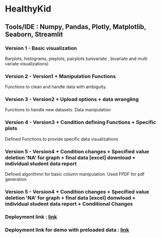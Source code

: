 # HealthyKid

## Tools/IDE : Numpy, Pandas, Plotly, Matplotlib, Seaborn, Streamlit


### Version 1 - Basic visualization
Barplots, histograms, pieplots, pairplots  (univariate , bivariate and multi variate visualizations)

### Version 2 - Version1 + Manipulation Functions 
Functions to clean and handle data with ambiguity.

### Version  3 - Version2 + Upload options + data wrangling  
Functions to handle new datasets. Data manipulation 

### Version 4 - Version3 + Condition defining Functions + Specific plots 
Defined Functions to provide specific data visualizations

### Version 5 - Version4 + Condition changes + Specified value deletion 'NA' for graph + final data [excel] download + individual student data report
Defined algorithmn for basic column manipulation. Used FPDF for pdf generation 

### Version 5 - Version4 + Condition changes + Specified value deletion 'NA' for graph + final data [excel] donwload + individual student data report + Conditional Changes
### Deployment link : [link](https://healthy-kid.herokuapp.com/)
### Deployment link for demo with preloaded data : [link](https://healthy-kid-demo.herokuapp.com/)
